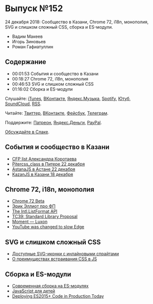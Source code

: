# Выпуск №152

24 декабря 2018: Сообщество в Казани, Chrome 72, i18n, монополия, SVG и слишком сложный CSS, сборка и ES-модули.

- Вадим Макеев
- Игорь Зиновьев
- Роман Гафиатуллин

## Содержание

- 00:01:53 События и сообщество в Казани
- 00:18:27 Chrome 72, i18n, монополия
- 00:46:53 SVG и слишком сложный CSS
- 01:16:02 Сборка и ES-модули

Слушайте: [iTunes](https://itunes.apple.com/podcast/id1080500016), [ВКонтакте](https://vk.com/podcasts-32017543), [Яндекс.Музыка](https://music.yandex.ru/album/6245956), [Spotify](https://open.spotify.com/show/3rzAcADjpBpXt73L0epTjV), [Ютуб](https://www.youtube.com/playlist?list=PLMBnwIwFEFHcwuevhsNXkFTcadeX5R1Go), [SoundCloud](https://soundcloud.com/web-standards), [RSS](https://web-standards.ru/podcast/feed/).

Читайте: [Твиттер](https://twitter.com/webstandards_ru), [ВКонтакте](https://vk.com/webstandards_ru), [Фейсбук](https://www.facebook.com/webstandardsru), [Телеграм](https://t.me/webstandards_ru).

Поддержите: [Патреон](https://www.patreon.com/webstandards_ru), [Яндекс.Деньги](https://money.yandex.ru/to/41001119329753), [PayPal](https://www.paypal.me/pepelsbey).

[Обсуждайте в Слаке](http://slack.web-standards.ru/).

## События и сообщество в Казани

- [CFP list Александра Коротаева](https://github.com/web-standards-ru/cfp-list)
- [Pitercss_class в Питере 22 декабря](https://vk.com/@pitercss_class-4)
- [AstanaJS в Астане 22 декабря](https://astanajs.timepad.ru/event/870701/)
- [KazanJS в Казани 18 декабря](https://twitter.com/kazan_js)

## Chrome 72, i18n, монополия

- [Chrome 72 Beta](https://blog.chromium.org/2018/12/chrome-72-beta-public-class-fields-user.html)
- [Эрик Эллиот про ФП](https://medium.com/@_ericelliott)
- [The Intl.ListFormat API](https://developers.google.com/web/updates/2018/12/intl-listformat)
- [TC39: Standard Library Proposal](https://github.com/tc39/proposal-javascript-standard-library)
- [Moment — Luxon](https://moment.github.io/luxon/)
- [YouTube was changed to slow Edge](https://news.ycombinator.com/item?id=18697824)

## SVG и слишком сложный CSS

- [Доступные SVG-иконки с инлайновыми спрайтами](https://medium.com/p/4d8d80b52f92)
- [О преимуществах встраивания CSS в JS](https://habr.com/p/433276/)

## Сборка и ES-модули

- [Современная сборка на ES-модулях](https://habr.com/p/430950/)
- [JavaScript для детей](https://www.ozon.ru/context/detail/id/138148848/)
- [Deploying ES2015+ Code in Production Today](https://philipwalton.com/articles/deploying-es2015-code-in-production-today/)
